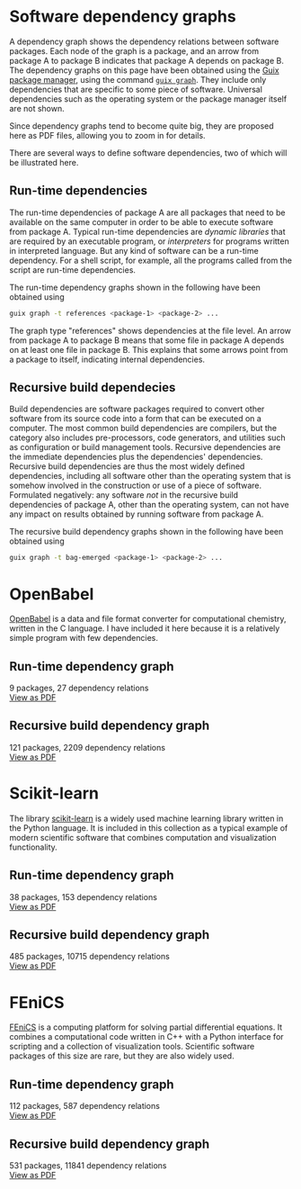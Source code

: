 Software dependency graphs
==========================

A dependency graph shows the dependency relations between software
packages. Each node of the graph is a package, and an arrow from package
A to package B indicates that package A depends on package B. The
dependency graphs on this page have been obtained using the [Guix
package manager](https://guix.gnu.org/), using the command
[`guix graph`](https://guix.gnu.org/manual/en/html_node/Invoking-guix-graph.html).
They include only dependencies that are specific to some piece of
software. Universal dependencies such as the operating system or the
package manager itself are not shown.

Since dependency graphs tend to become quite big, they are proposed here
as PDF files, allowing you to zoom in for details.

There are several ways to define software dependencies, two of which
will be illustrated here.

Run-time dependencies
---------------------

The run-time dependencies of package A are all packages that need to be
available on the same computer in order to be able to execute software
from package A. Typical run-time dependencies are *dynamic libraries*
that are required by an executable program, or *interpreters* for
programs written in interpreted language. But any kind of software can
be a run-time dependency. For a shell script, for example, all the
programs called from the script are run-time dependencies.

The run-time dependency graphs shown in the following have been obtained
using

```sh
guix graph -t references <package-1> <package-2> ...
```

The graph type "references" shows dependencies at the file level. An
arrow from package A to package B means that some file in package A
depends on at least one file in package B. This explains that some
arrows point from a package to itself, indicating internal dependencies.

Recursive build dependecies
---------------------------

Build dependencies are software packages required to convert other
software from its source code into a form that can be executed on a
computer. The most common build dependencies are compilers, but the
category also includes pre-processors, code generators, and utilities
such as configuration or build management tools. Recursive dependencies
are the immediate dependencies plus the dependencies' dependencies.
Recursive build dependencies are thus the most widely defined
dependencies, including all software other than the operating system
that is somehow involved in the construction or use of a piece of
software. Formulated negatively: any software *not* in the recursive
build dependencies of package A, other than the operating system, can
not have any impact on results obtained by running software from package
A.

The recursive build dependency graphs shown in the following have been
obtained using

```sh
guix graph -t bag-emerged <package-1> <package-2> ...
```

OpenBabel
=========

[OpenBabel](http://openbabel.org/wiki/Main_Page) is a data and file
format converter for computational chemistry, written in the C language.
I have included it here because it is a relatively simple program with
few dependencies.

Run-time dependency graph
-------------------------

9 packages, 27 dependency relations<br>
<a href="http://github.com/khinsen/computation-in-science/blob/master/dependency-graphs/openbabel-run-time.pdf">View as PDF</a><br>

Recursive build dependency graph
--------------------------------

121 packages, 2209 dependency relations<br>
<a href="http://github.com/khinsen/computation-in-science/blob/master/dependency-graphs/openbabel-recursive-build.pdf">View as PDF</a><br>

Scikit-learn
============

The library [scikit-learn](https://scikit-learn.org/) is a widely used
machine learning library written in the Python language. It is included
in this collection as a typical example of modern scientific software
that combines computation and visualization functionality.

Run-time dependency graph
-------------------------

38 packages, 153 dependency relations<br>
<a href="http://github.com/khinsen/computation-in-science/blob/master/dependency-graphs/python-scikit-learn-run-time.pdf">View as PDF</a><br>

Recursive build dependency graph
--------------------------------

485 packages, 10715 dependency relations<br>
<a href="http://github.com/khinsen/computation-in-science/blob/master/dependency-graphs/python-scikit-learn-recursive-build.pdf">View as PDF</a><br>

FEniCS
======

[FEniCS](https://fenicsproject.org/) is a computing platform for solving
partial differential equations. It combines a computational code written
in C++ with a Python interface for scripting and a collection of
visualization tools. Scientific software packages of this size are rare,
but they are also widely used.

Run-time dependency graph
-------------------------

112 packages, 587 dependency relations<br>
<a href="http://github.com/khinsen/computation-in-science/blob/master/dependency-graphs/fenics-run-time.pdf">View as PDF</a><br>

Recursive build dependency graph
--------------------------------

531 packages, 11841 dependency relations<br>
<a href="http://github.com/khinsen/computation-in-science/blob/master/dependency-graphs/fenics-recursive-build.pdf">View as PDF</a><br>
